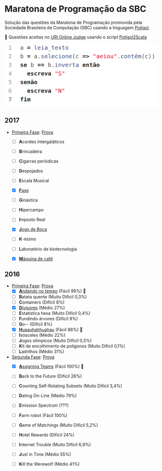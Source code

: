 # Maratona de Programação da SBC

Solução das questões da Maratona de Programação promovida pela Sociedade Brasileira de Computação (SBC)
usando a linguagem [Potigol](http://potigol.github.io).

:balloon: Questões aceitas no [URI Online Judge](https://www.urionlinejudge.com.br) usando o script [Potigol2Scala](https://potigol.github.io/potigol2scala/)

![Questão 1](2016h.png)

## 2017
 - [Primeira Fase](http://maratona.ime.usp.br/vagas17.html): [Prova](http://maratona.ime.usp.br/prim-fase17/maratona.pdf)
   - [ ] **A**cordes intergaláticos
   - [ ] **B**rincadeira
   - [ ] **C**igarras periódicas
   - [ ] **D**espojados
   - [ ] **E**scala Musical
   - [X] [**F**ase](2017/fase1/F.poti)
   - [ ] **G**inástica
   - [ ] **H**ipercampo
   - [ ] **I**mposto Real
   - [X] [**J**ogo de Boca](2017/fase1/J.poti)
   - [ ] **K**-ésimo
   - [ ] **L**aboratório de biotecnologia
   - [X] [**M**áquina de café](2017/fase1/M.poti)


## 2016
 - [Primeira Fase](http://maratona.ime.usp.br/vagas16.html): [Prova](http://maratona.ime.usp.br/prim-fase16/maratona.pdf)
   - [X] [**A**ndando no tempo](2016/fase1/A.poti) (Fácil 99%) :balloon:
   - [ ] **B**atata quente (Muito Difícil 0,3%)
   - [ ] **C**ontainers (Difícil 8%)
   - [X] [**D**ivisores](2016/fase1/D.poti) (Médio 27%)
   - [ ] **E**statística hexa (Muito Difícil 0,4%)
   - [ ] **F**undindo árvores (Difícil 9%)
   - [ ] **G**o-- (Difícil 8%)
   - [X] [**H**uaauhahhuahau](2016/fase1/H.poti) (Fácil 88%) :balloon:
   - [ ] **I**sósceles (Médio 22%)
   - [ ] **J**ogos olímpicos (Muito Difícil 0,5%)
   - [ ] **K**it de encolhimento de polígonos (Muito Difícil 0,1%)
   - [ ] **L**adrilhos (Médio 31%)

 - [Segunda Fase](http://maratona.ime.usp.br/vagas16.html): [Prova](http://maratona.ime.usp.br/prim-fase16/maratona.pdf)
   - [X] [**A**ssigning Teams](2016/fase2/A.poti) (Fácil 100%) :balloon:
   - [ ] **B**ack to the Future (Difícil 26%)
   - [ ] **C**ounting Self-Rotating Subsets (Muito Difícil 3,4%)
   - [ ] **D**ating On-Line (Médio 79%)
   - [ ] **E**mission Spectrum (???)
   - [ ] **F**arm robot (Fácil 100%)
   - [ ] **G**ame of Matchings (Muito Difícil 5,2%)
   - [ ] **H**otel Rewards (Difícil 24%)
   - [ ] **I**nternet Trouble (Muito Difícil 6,9%)
   - [ ] **J**ust in Time (Médio 55%)
   - [ ] **K**ill the Werewolf (Médio 41%)

